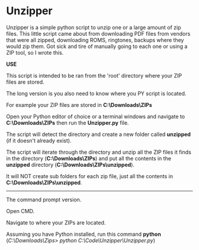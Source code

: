 # Unzipper
Unzipper is a simple python script to unzip one or a large amount of zip files. This little script came about from downloading PDF files from vendors that were all zipped, downloading ROMS, ringtones, backups where they would zip them. Got sick and tire of manually going to each one or using a ZIP tool, so I wrote this.

**USE**

This script is intended to be ran from the 'root' directory where your ZIP files are stored. 

The long version is you also need to know where you PY script is located.

For example your ZIP files are stored in **C:\Downloads\ZIPs**

Open your Python editor of choice or a terminal windows and navigate to **C:\Downloads\ZIPs** then run the **Unzipper.py** file.

The script will detect the directory and create a new folder called **unzipped** (if it doesn't already exist). 

The script will iterate through the directory and unzip all the ZIP files it finds in the directory (**C:\Downloads\ZIPs**) and put all the contents in the **unzipped** directory (**C:\Downloads\ZIPs\unzipped**).

It will NOT create sub folders for each zip file, just all the contents in **C:\Downloads\ZIPs\unzipped**.

--------------------------

The command prompt version.

Open CMD.

Navigate to where your ZIPs are located. 

Assuming you have Python installed, run this command **python <location of your PY script>** (_C:\Downloads\Zips> python C:\Code\Unzipper\Unzipper.py_)



